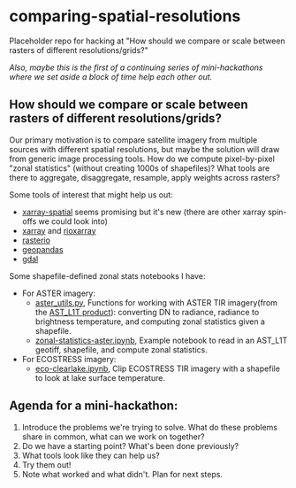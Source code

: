 # comparing-spatial-resolutions
Placeholder repo for hacking at "How should we compare or scale between rasters of different resolutions/grids?"

*Also, maybe this is the first of a continuing series of mini-hackathons where we set aside a block of time help each other out.*

## How should we compare or scale between rasters of different resolutions/grids?

Our primary motivation is to compare satellite imagery from multiple sources with different spatial resolutions, but maybe the solution will draw from generic image processing tools. How do we compute pixel-by-pixel "zonal statistics" (without creating 1000s of shapefiles)? What tools are there to aggregate, disaggregate, resample, apply weights across rasters?

Some tools of interest that might help us out:
* [xarray-spatial](https://github.com/makepath/xarray-spatial) seems promising but it's new (there are other xarray spin-offs we could look into)
* [xarray](https://xarray.pydata.org/en/stable/) and [rioxarray](https://corteva.github.io/rioxarray/stable/)
* [rasterio](https://rasterio.readthedocs.io/en/latest/)
* [geopandas](https://geopandas.org/)
* [gdal](https://gdal.org/)

Some shapefile-defined zonal stats notebooks I have:
* For ASTER imagery: 
  - [aster_utils.py](https://github.com/spestana/goes-cues/blob/master/aster_utils.py), Functions for working with ASTER TIR imagery(from the [AST_L1T product](https://lpdaac.usgs.gov/products/ast_l1tv003/)): converting DN to radiance, radiance to brightness temperature, and computing zonal statistics given a shapefile.
  - [zonal-statistics-aster.ipynb](https://nbviewer.jupyter.org/github/spestana/goes-cues/blob/master/zonal-statistics-aster.ipynb), Example notebook to read in an AST_L1T geotiff, shapefile, and compute zonal statistics.
* For ECOSTRESS imagery: 
  - [eco-clearlake.ipynb](https://nbviewer.jupyter.org/github/spestana/whw2020_firewater/blob/master/ECOSTRESS/eco-clearlake.ipynb), Clip ECOSTRESS TIR imagery with a shapefile to look at lake surface temperature.

## Agenda for a mini-hackathon:

1. Introduce the problems we're trying to solve. What do these problems share in common, what can we work on together?
2. Do we have a starting point? What's been done previously?
3. What tools look like they can help us?
4. Try them out!
5. Note what worked and what didn't. Plan for next steps.
